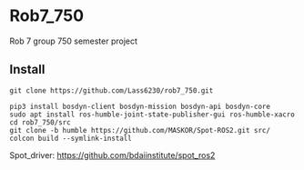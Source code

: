 # Rob7_750
Rob 7 group 750 semester project

## Install
    git clone https://github.com/Lass6230/rob7_750.git
    
    pip3 install bosdyn-client bosdyn-mission bosdyn-api bosdyn-core
    sudo apt install ros-humble-joint-state-publisher-gui ros-humble-xacro
    cd rob7_750/src
    git clone -b humble https://github.com/MASKOR/Spot-ROS2.git src/
    colcon build --symlink-install





Spot_driver: https://github.com/bdaiinstitute/spot_ros2
